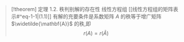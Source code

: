 > [!theorem] 定理 1.2. 秩判别解的存在性
> 线性方程组  [[线性方程组的矩阵表示#^eq-1-1|(1.1)]] 有解的充要条件是系数矩阵 $A$ 的秩等于增广矩阵 $\widetilde{\mathbf{A}}$ 的秩,即
> $$
> r\left( A\right) = r\left( \widetilde{A}\right)
> $$
